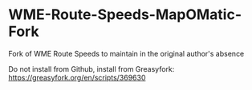 # WME-Route-Speeds-MapOMatic-Fork
Fork of WME Route Speeds to maintain in the original author's absence

Do not install from Github, install from Greasyfork: https://greasyfork.org/en/scripts/369630
